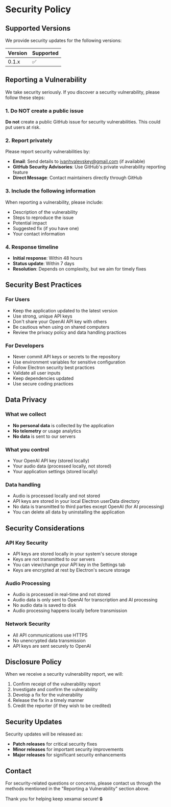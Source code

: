 # Security Policy

## Supported Versions

We provide security updates for the following versions:

| Version | Supported          |
| ------- | ------------------ |
| 0.1.x   | :white_check_mark: |

## Reporting a Vulnerability

We take security seriously. If you discover a security vulnerability, please follow these steps:

### 1. Do NOT create a public issue

**Do not** create a public GitHub issue for security vulnerabilities. This could put users at risk.

### 2. Report privately

Please report security vulnerabilities by:

- **Email**: Send details to [ivanhvalevskey@gmail.com](mailto:ivanhvalevskey@gmail.com) (if available)
- **GitHub Security Advisories**: Use GitHub's private vulnerability reporting feature
- **Direct Message**: Contact maintainers directly through GitHub

### 3. Include the following information

When reporting a vulnerability, please include:

- Description of the vulnerability
- Steps to reproduce the issue
- Potential impact
- Suggested fix (if you have one)
- Your contact information

### 4. Response timeline

- **Initial response**: Within 48 hours
- **Status update**: Within 7 days
- **Resolution**: Depends on complexity, but we aim for timely fixes

## Security Best Practices

### For Users

- Keep the application updated to the latest version
- Use strong, unique API keys
- Don't share your OpenAI API key with others
- Be cautious when using on shared computers
- Review the privacy policy and data handling practices

### For Developers

- Never commit API keys or secrets to the repository
- Use environment variables for sensitive configuration
- Follow Electron security best practices
- Validate all user inputs
- Keep dependencies updated
- Use secure coding practices

## Data Privacy

### What we collect

- **No personal data** is collected by the application
- **No telemetry** or usage analytics
- **No data** is sent to our servers

### What you control

- Your OpenAI API key (stored locally)
- Your audio data (processed locally, not stored)
- Your application settings (stored locally)

### Data handling

- Audio is processed locally and not stored
- API keys are stored in your local Electron userData directory
- No data is transmitted to third parties except OpenAI (for AI processing)
- You can delete all data by uninstalling the application

## Security Considerations

### API Key Security

- API keys are stored locally in your system's secure storage
- Keys are not transmitted to our servers
- You can view/change your API key in the Settings tab
- Keys are encrypted at rest by Electron's secure storage

### Audio Processing

- Audio is processed in real-time and not stored
- Audio data is only sent to OpenAI for transcription and AI processing
- No audio data is saved to disk
- Audio processing happens locally before transmission

### Network Security

- All API communications use HTTPS
- No unencrypted data transmission
- API keys are sent securely to OpenAI

## Disclosure Policy

When we receive a security vulnerability report, we will:

1. Confirm receipt of the vulnerability report
2. Investigate and confirm the vulnerability
3. Develop a fix for the vulnerability
4. Release the fix in a timely manner
5. Credit the reporter (if they wish to be credited)

## Security Updates

Security updates will be released as:

- **Patch releases** for critical security fixes
- **Minor releases** for important security improvements
- **Major releases** for significant security enhancements

## Contact

For security-related questions or concerns, please contact us through the methods mentioned in the "Reporting a Vulnerability" section above.

Thank you for helping keep xexamai secure! 🔒
